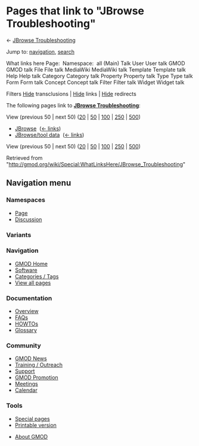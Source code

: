 <div id="mw-page-base" class="noprint">

</div>

<div id="mw-head-base" class="noprint">

</div>

<div id="content" class="mw-body" role="main">

<span id="top"></span>

<div id="mw-js-message" style="display:none;">

</div>



# <span dir="auto">Pages that link to "JBrowse Troubleshooting"</span>

<div id="bodyContent">

<div id="contentSub">

← [JBrowse
Troubleshooting](/wiki/JBrowse_Troubleshooting "JBrowse Troubleshooting")

</div>

<div id="jump-to-nav" class="mw-jump">

Jump to: [navigation](#mw-navigation), [search](#p-search)

</div>

<div id="mw-content-text">

What links here Page:  Namespace:  all (Main) Talk User User talk GMOD
GMOD talk File File talk MediaWiki MediaWiki talk Template Template talk
Help Help talk Category Category talk Property Property talk Type Type
talk Form Form talk Concept Concept talk Filter Filter talk Widget
Widget talk

Filters
[Hide](/mediawiki/index.php?title=Special:WhatLinksHere/JBrowse_Troubleshooting&hidetrans=1 "Special:WhatLinksHere/JBrowse Troubleshooting")
transclusions \|
[Hide](/mediawiki/index.php?title=Special:WhatLinksHere/JBrowse_Troubleshooting&hidelinks=1 "Special:WhatLinksHere/JBrowse Troubleshooting")
links \|
[Hide](/mediawiki/index.php?title=Special:WhatLinksHere/JBrowse_Troubleshooting&hideredirs=1 "Special:WhatLinksHere/JBrowse Troubleshooting")
redirects

The following pages link to **[JBrowse
Troubleshooting](/wiki/JBrowse_Troubleshooting "JBrowse Troubleshooting")**:

View (previous 50 \| next 50)
([20](/mediawiki/index.php?title=Special:WhatLinksHere/JBrowse_Troubleshooting&limit=20 "Special:WhatLinksHere/JBrowse Troubleshooting")
\|
[50](/mediawiki/index.php?title=Special:WhatLinksHere/JBrowse_Troubleshooting&limit=50 "Special:WhatLinksHere/JBrowse Troubleshooting")
\|
[100](/mediawiki/index.php?title=Special:WhatLinksHere/JBrowse_Troubleshooting&limit=100 "Special:WhatLinksHere/JBrowse Troubleshooting")
\|
[250](/mediawiki/index.php?title=Special:WhatLinksHere/JBrowse_Troubleshooting&limit=250 "Special:WhatLinksHere/JBrowse Troubleshooting")
\|
[500](/mediawiki/index.php?title=Special:WhatLinksHere/JBrowse_Troubleshooting&limit=500 "Special:WhatLinksHere/JBrowse Troubleshooting"))

- [JBrowse](/wiki/JBrowse "JBrowse") ‎
  <span class="mw-whatlinkshere-tools">([←
  links](/mediawiki/index.php?title=Special:WhatLinksHere&target=JBrowse "Special:WhatLinksHere"))</span>
- [JBrowse/tool data](/wiki/JBrowse/tool_data "JBrowse/tool data") ‎
  <span class="mw-whatlinkshere-tools">([←
  links](/mediawiki/index.php?title=Special:WhatLinksHere&target=JBrowse%2Ftool+data "Special:WhatLinksHere"))</span>

View (previous 50 \| next 50)
([20](/mediawiki/index.php?title=Special:WhatLinksHere/JBrowse_Troubleshooting&limit=20 "Special:WhatLinksHere/JBrowse Troubleshooting")
\|
[50](/mediawiki/index.php?title=Special:WhatLinksHere/JBrowse_Troubleshooting&limit=50 "Special:WhatLinksHere/JBrowse Troubleshooting")
\|
[100](/mediawiki/index.php?title=Special:WhatLinksHere/JBrowse_Troubleshooting&limit=100 "Special:WhatLinksHere/JBrowse Troubleshooting")
\|
[250](/mediawiki/index.php?title=Special:WhatLinksHere/JBrowse_Troubleshooting&limit=250 "Special:WhatLinksHere/JBrowse Troubleshooting")
\|
[500](/mediawiki/index.php?title=Special:WhatLinksHere/JBrowse_Troubleshooting&limit=500 "Special:WhatLinksHere/JBrowse Troubleshooting"))

</div>

<div class="printfooter">

Retrieved from
"<http://gmod.org/wiki/Special:WhatLinksHere/JBrowse_Troubleshooting>"

</div>

<div id="catlinks" class="catlinks catlinks-allhidden">

</div>

<div class="visualClear">

</div>

</div>

</div>

<div id="mw-navigation">

## Navigation menu

<div id="mw-head">



<div id="left-navigation">

<div id="p-namespaces" class="vectorTabs" role="navigation"
aria-labelledby="p-namespaces-label">

### Namespaces

- <span id="ca-nstab-main"><a href="/wiki/JBrowse_Troubleshooting" accesskey="c"
  title="View the content page [c]">Page</a></span>
- <span id="ca-talk"><a
  href="/mediawiki/index.php?title=Talk:JBrowse_Troubleshooting&amp;action=edit&amp;redlink=1"
  accesskey="t"
  title="Discussion about the content page [t]">Discussion</a></span>

</div>

<div id="p-variants" class="vectorMenu emptyPortlet" role="navigation"
aria-labelledby="p-variants-label">

### 

### Variants[](#)

<div class="menu">

</div>

</div>

</div>





</div>

</div>

</div>

<div id="mw-panel">

<div id="p-logo" role="banner">

<a href="/wiki/Main_Page"
style="background-image: url(http://gmod.org/images/GMOD-cogs.png);"
title="Visit the main page"></a>

</div>

<div id="p-Navigation" class="portal" role="navigation"
aria-labelledby="p-Navigation-label">

### Navigation

<div class="body">

- <span id="n-GMOD-Home">[GMOD Home](/wiki/Main_Page)</span>
- <span id="n-Software">[Software](/wiki/GMOD_Components)</span>
- <span id="n-Categories-.2F-Tags">[Categories /
  Tags](/wiki/Categories)</span>
- <span id="n-View-all-pages">[View all
  pages](/wiki/Special:AllPages)</span>

</div>

</div>

<div id="p-Documentation" class="portal" role="navigation"
aria-labelledby="p-Documentation-label">

### Documentation

<div class="body">

- <span id="n-Overview">[Overview](/wiki/Overview)</span>
- <span id="n-FAQs">[FAQs](/wiki/Category:FAQ)</span>
- <span id="n-HOWTOs">[HOWTOs](/wiki/Category:HOWTO)</span>
- <span id="n-Glossary">[Glossary](/wiki/Glossary)</span>

</div>

</div>

<div id="p-Community" class="portal" role="navigation"
aria-labelledby="p-Community-label">

### Community

<div class="body">

- <span id="n-GMOD-News">[GMOD News](/wiki/GMOD_News)</span>
- <span id="n-Training-.2F-Outreach">[Training /
  Outreach](/wiki/Training_and_Outreach)</span>
- <span id="n-Support">[Support](/wiki/Support)</span>
- <span id="n-GMOD-Promotion">[GMOD
  Promotion](/wiki/GMOD_Promotion)</span>
- <span id="n-Meetings">[Meetings](/wiki/Meetings)</span>
- <span id="n-Calendar">[Calendar](/wiki/Calendar)</span>

</div>

</div>

<div id="p-tb" class="portal" role="navigation"
aria-labelledby="p-tb-label">

### Tools

<div class="body">

- <span id="t-specialpages"><a href="/wiki/Special:SpecialPages" accesskey="q"
  title="A list of all special pages [q]">Special pages</a></span>
- <span id="t-print"><a
  href="/mediawiki/index.php?title=Special:WhatLinksHere/JBrowse_Troubleshooting&amp;printable=yes"
  rel="alternate" accesskey="p"
  title="Printable version of this page [p]">Printable version</a></span>

</div>

</div>

</div>

</div>

<div id="footer" role="contentinfo">

- <span id="footer-places-about">[About
  GMOD](/wiki/GMOD:About "GMOD:About")</span>

<!-- -->






</div>
